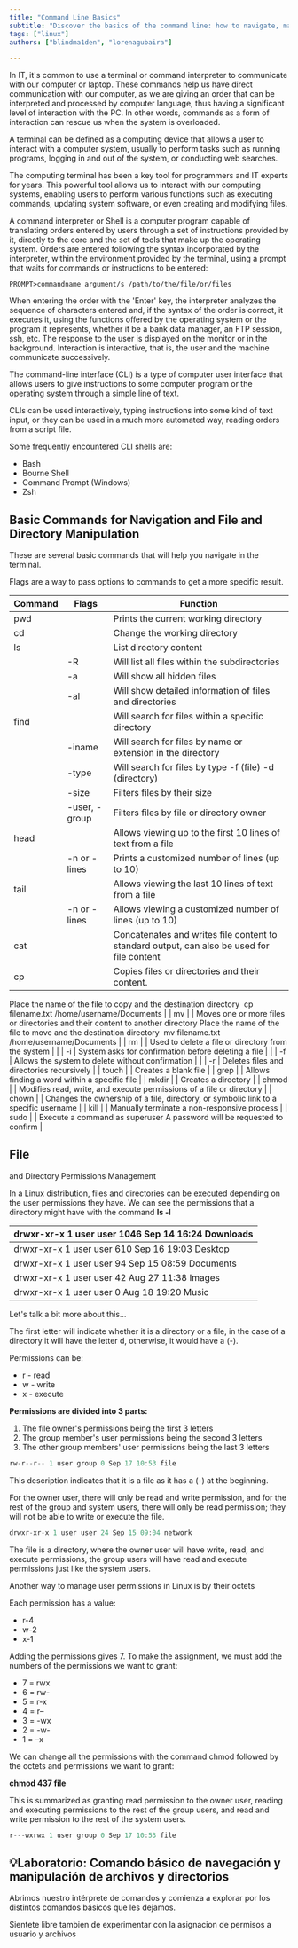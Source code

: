 ```yaml
---
title: "Command Line Basics"
subtitle: "Discover the basics of the command line: how to navigate, manipulate files and manage permissions in Linux. Learn from scratch in this complete tutorial!"
tags: ["linux"]
authors: ["blindma1den", "lorenagubaira"]

---
```


In IT, it's common to use a terminal or command interpreter to communicate with our computer or laptop. These commands help us have direct communication with our computer, as we are giving an order that can be interpreted and processed by computer language, thus having a significant level of interaction with the PC. In other words, commands as a form of interaction can rescue us when the system is overloaded.

A terminal can be defined as a computing device that allows a user to interact with a computer system, usually to perform tasks such as running programs, logging in and out of the system, or conducting web searches.

The computing terminal has been a key tool for programmers and IT experts for years. This powerful tool allows us to interact with our computing systems, enabling users to perform various functions such as executing commands, updating system software, or even creating and modifying files.

A command interpreter or Shell is a computer program capable of translating orders entered by users through a set of instructions provided by it, directly to the core and the set of tools that make up the operating system. Orders are entered following the syntax incorporated by the interpreter, within the environment provided by the terminal, using a prompt that waits for commands or instructions to be entered:

`PROMPT>commandname argument/s /path/to/the/file/or/files`

When entering the order with the 'Enter' key, the interpreter analyzes the sequence of characters entered and, if the syntax of the order is correct, it executes it, using the functions offered by the operating system or the program it represents, whether it be a bank data manager, an FTP session, ssh, etc. The response to the user is displayed on the monitor or in the background. Interaction is interactive, that is, the user and the machine communicate successively.

The command-line interface (CLI) is a type of computer user interface that allows users to give instructions to some computer program or the operating system through a simple line of text.

CLIs can be used interactively, typing instructions into some kind of text input, or they can be used in a much more automated way, reading orders from a script file.

Some frequently encountered CLI shells are:

- Bash
- Bourne Shell
- Command Prompt (Windows)
- Zsh

## Basic Commands for Navigation and File and Directory Manipulation

These are several basic commands that will help you navigate in the terminal.

Flags are a way to pass options to commands to get a more specific result.

| Command | Flags | Function |
| --- | --- | --- |
| pwd |  | Prints the current working directory |
| cd |  | Change the working directory |
| ls |  | List directory content |
|  | -R | Will list all files within the subdirectories |
|  | -a | Will show all hidden files |
|  | -al | Will show detailed information of files and directories |
| find |  | Will search for files within a specific directory |
|  | -iname | Will search for files by name or extension in the directory |
|  | -type | Will search for files by type -f (file) -d (directory) |
|  | -size | Filters files by their size |
|  | -user, -group | Filters files by file or directory owner |
| head |  | Allows viewing up to the first 10 lines of text from a file |
|  | -n or -lines | Prints a customized number of lines (up to 10) |
| tail |  | Allows viewing the last 10 lines of text from a file |
|  | -n or -lines | Allows viewing a customized number of lines (up to 10) |
| cat |  | Concatenates and writes file content to standard output, can also be used for file content |
| cp |  | Copies files or directories and their content.
Place the name of the file to copy and the destination directory 
cp filename.txt /home/username/Documents |
| mv |  | Moves one or more files or directories and their content to another directory
Place the name of the file to move and the destination directory 
mv filename.txt /home/username/Documents |
| rm |  | Used to delete a file or directory from the system |
|  | -i | System asks for confirmation before deleting a file |
|  | -f | Allows the system to delete without confirmation |
|  | -r | Deletes files and directories recursively |
| touch |  | Creates a blank file |
| grep |  | Allows finding a word within a specific file |
| mkdir |  | Creates a directory |
| chmod |  | Modifies read, write, and execute permissions of a file or directory |
| chown |  | Changes the ownership of a file, directory, or symbolic link to a specific username |
| kill |  | Manually terminate a non-responsive process |
| sudo |  | Execute a command as superuser
A password will be requested to confirm |

## File

 and Directory Permissions Management

In a Linux distribution, files and directories can be executed depending on the user permissions they have. We can see the permissions that a directory might have with the command **ls -l**

| drwxr-xr-x 1 user user 1046 Sep 14 16:24 Downloads |
| --- |
| drwxr-xr-x 1 user user 610 Sep 16 19:03 Desktop |
| drwxr-xr-x 1 user user 94 Sep 15 08:59 Documents |
| drwxr-xr-x 1 user user 42 Aug 27 11:38 Images |
| drwxr-xr-x 1 user user 0 Aug 18 19:20 Music |

Let's talk a bit more about this...

The first letter will indicate whether it is a directory or a file, in the case of a directory it will have the letter d, otherwise, it would have a (-).

Permissions can be:

- r - read
- w - write
- x - execute

**Permissions are divided into 3 parts:**

1. The file owner's permissions being the first 3 letters
2. The group member's user permissions being the second 3 letters
3. The other group members' user permissions being the last 3 letters

```jsx
rw-r--r-- 1 user group 0 Sep 17 10:53 file
```

This description indicates that it is a file as it has a (-) at the beginning.

For the owner user, there will only be read and write permission, and for the rest of the group and system users, there will only be read permission; they will not be able to write or execute the file.

```jsx
drwxr-xr-x 1 user user 24 Sep 15 09:04 network
```

The file is a directory, where the owner user will have write, read, and execute permissions, the group users will have read and execute permissions just like the system users.

Another way to manage user permissions in Linux is by their octets

Each permission has a value:

- r-4
- w-2
- x-1

Adding the permissions gives 7. To make the assignment, we must add the numbers of the permissions we want to grant:

- 7 = rwx
- 6 = rw-
- 5 = r-x
- 4 = r–
- 3 = -wx
- 2 = -w-
- 1 = –x

We can change all the permissions with the command chmod followed by the octets and permissions we want to grant:

**chmod 437 file**

This is summarized as granting read permission to the owner user, reading and executing permissions to the rest of the group users, and read and write permission to the rest of the system users.

```jsx
r---wxrwx 1 user group 0 Sep 17 10:53 file
```

## 💡Laboratorio: Comando básico de navegación y manipulación de archivos y directorios

Abrimos nuestro intérprete de comandos y comienza a explorar por los distintos comandos básicos que les dejamos. 

Sientete libre tambien de experimentar con la asignacion de permisos a usuario y archivos 
